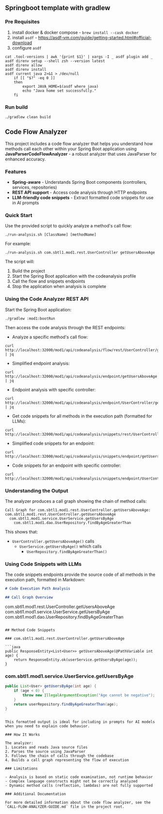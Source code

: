 ## Springboot template with gradlew

### Pre Requisites
1. install docker & docker compose - `brew install --cask docker`
1. install `asdf` - https://asdf-vm.com/guide/getting-started.html#official-download
1. configure `asdf`
```shell
cat .tool-versions | awk '{print $1}' | xargs -I _ asdf plugin add _
asdf direnv setup --shell zsh --version latest
asdf direnv allow
asdf direnv install
asdf current java 2>&1 > /dev/null
    if [[ "$?" -eq 0 ]]
    then
        export JAVA_HOME=$(asdf where java)
        echo "Java home set successfully."
    fi
```

### Run build

```shell
./gradlew clean build
```

## Code Flow Analyzer

This project includes a code flow analyzer that helps you understand how methods call each other within your Spring Boot application using **JavaParserCodeFlowAnalyzer** - a robust analyzer that uses JavaParser for enhanced accuracy.

### Features

- **Spring-aware** - Understands Spring Boot components (controllers, services, repositories)
- **REST API support** - Access code analysis through HTTP endpoints
- **LLM-friendly code snippets** - Extract formatted code snippets for use in AI prompts

### Quick Start

Use the provided script to quickly analyze a method's call flow:

```shell
./run-analysis.sh [ClassName] [methodName]
```

For example:
```shell
./run-analysis.sh com.sbtl1.mod1.rest.UserController getUsersAboveAge
```

The script will:
1. Build the project
2. Start the Spring Boot application with the codeanalysis profile
3. Call the flow and snippets endpoints
4. Stop the application when analysis is complete

### Using the Code Analyzer REST API

Start the Spring Boot application:

```shell
./gradlew :mod1:bootRun
```

Then access the code analysis through the REST endpoints:

* Analyze a specific method's call flow:
```shell
curl http://localhost:32000/mod1/api/codeanalysis/flow/rest/UserController/getUsersAboveAge | jq
```

* Simplified endpoint analysis:
```
curl http://localhost:32000/mod1/api/codeanalysis/endpoint/getUsersAboveAge | jq
```

* Endpoint analysis with specific controller:
```
curl http://localhost:32000/mod1/api/codeanalysis/endpoint/UserController/getUsersAboveAge | jq
```

* Get code snippets for all methods in the execution path (formatted for LLMs):
```
curl http://localhost:32000/mod1/api/codeanalysis/snippets/rest/UserController/getUsersAboveAge
```

* Simplified code snippets for an endpoint:
```
curl http://localhost:32000/mod1/api/codeanalysis/snippets/endpoint/getUsersAboveAge
```

* Code snippets for an endpoint with specific controller:
```
curl http://localhost:32000/mod1/api/codeanalysis/snippets/endpoint/UserController/getUsersAboveAge
```

### Understanding the Output

The analyzer produces a call graph showing the chain of method calls:

```
Call Graph for com.sbtl1.mod1.rest.UserController.getUsersAboveAge:
com.sbtl1.mod1.rest.UserController.getUsersAboveAge
  com.sbtl1.mod1.service.UserService.getUsersByAge
    com.sbtl1.mod1.dao.UserRepository.findByAgeGreaterThan
```

This shows that:
- `UserController.getUsersAboveAge()` calls
  - `UserService.getUsersByAge()` which calls
    - `UserRepository.findByAgeGreaterThan()`

### Using Code Snippets with LLMs

The code snippets endpoints provide the source code of all methods in the execution path, formatted in Markdown:

```markdown
# Code Execution Path Analysis

## Call Graph Overview

```
com.sbtl1.mod1.rest.UserController.getUsersAboveAge
  com.sbtl1.mod1.service.UserService.getUsersByAge
    com.sbtl1.mod1.dao.UserRepository.findByAgeGreaterThan
```

## Method Code Snippets

### com.sbtl1.mod1.rest.UserController.getUsersAboveAge

```java
public ResponseEntity<List<User>> getUsersAboveAge(@PathVariable int age) {
    return ResponseEntity.ok(userService.getUsersByAge(age));
}
```

### com.sbtl1.mod1.service.UserService.getUsersByAge

```java
public List<User> getUsersByAge(int age) {
    if (age < 0) {
        throw new IllegalArgumentException("Age cannot be negative");
    }
    return userRepository.findByAgeGreaterThan(age);
}
```
```

This formatted output is ideal for including in prompts for AI models when you need to explain code behavior.

### How It Works

The analyzer:
1. Locates and reads Java source files
2. Parses the source using JavaParser
3. Follows the chain of calls through the codebase
4. Builds a call graph representing the flow of execution

### Limitations

- Analysis is based on static code examination, not runtime behavior
- Complex language constructs might not be correctly analyzed
- Dynamic method calls (reflection, lambdas) are not fully supported

### Additional Documentation

For more detailed information about the code flow analyzer, see the `CALL-FLOW-ANALYZER-GUIDE.md` file in the project root.